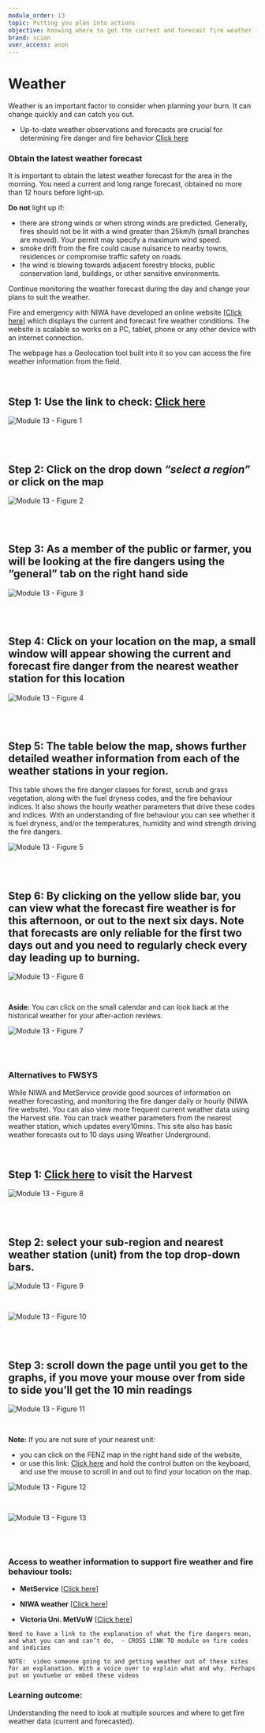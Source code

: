 ```yaml
---
module_order: 13
topic: Putting you plan into actions
objective: Knowing where to get the current and forecast fire weather information before you light up
brand: scion
user_access: anon
---
```


# Weather

Weather is an important factor to consider when planning your burn. It can change quickly and can catch you out. 

*	Up-to-date weather observations and forecasts are crucial for determining fire danger and fire behavior [Click here](https://fireweather.niwa.co.nz/)


### Obtain the latest weather forecast

It is important to obtain the latest weather forecast for the area in the morning. You need a current and long range forecast, obtained no more than 12 hours before light-up.

**Do not** light up if:
*	there are strong winds or when strong winds are predicted. Generally, fires should not be lit with a wind greater than 25km/h (small branches are moved). Your permit may specify a maximum wind speed.
*	smoke drift from the fire could cause nuisance to nearby towns, residences or compromise traffic safety on roads.
*	the wind is blowing towards adjacent forestry blocks, public conservation land, buildings, or other sensitive environments.

Continue monitoring the weather forecast during the day and change your plans to suit the weather.

Fire and emergency with NIWA have developed an online website  [[Click here](https://fireweather.niwa.co.nz/)]  which displays the current and forecast fire weather conditions. The website is scalable so works on a PC, tablet, phone or any other device with an internet connection.

The webpage has a Geolocation tool built into it so you can access the fire weather information from the field. 

<br />

## Step 1:    Use the link to check: [Click here](https://fireweather.niwa.co.nz/)

![Module 13 - Figure 1](/assets/img/module13_Fig1.png)

<br />

<br />

## Step 2:  Click on the drop down _“select a region”_ or click on the map

![Module 13 - Figure 2](/assets/img/module13_Fig2.png)

<br />

<br />

## Step 3:  As a member of the public or farmer, you will be looking at the fire dangers using the “general” tab on the right hand side

![Module 13 - Figure 3](/assets/img/module13_Fig3.png)

<br />

<br />

## Step 4:  Click on your location on the map, a small window will appear showing the current and forecast fire danger from the nearest weather station for this location

![Module 13 - Figure 4](/assets/img/module13_Fig4.png)

<br />

<br />

## Step 5:  The table below the map, shows further detailed weather information from each of the weather stations in your region.

This table shows the fire danger classes for forest, scrub and grass vegetation, along with the fuel dryness codes, and the fire behaviour indices. It also shows the hourly weather parameters that drive these codes and indices.  With an understanding of fire behaviour you can see whether it is fuel dryness, and/or the temperatures, humidity and wind strength driving the fire dangers.

![Module 13 - Figure 5](/assets/img/module13_Fig5.png)

<br />

<br />

## Step 6:  By clicking on the yellow slide bar, you can view what the forecast fire weather is for this afternoon, or out to the next six days.  Note that forecasts are only reliable for the first two days out and you need to regularly check every day leading up to burning.

![Module 13 - Figure 6](/assets/img/module13_Fig6.png)

<br />

**Aside:**  You can click on the small calendar and can look back at the historical weather for your after-action reviews.

![Module 13 - Figure 7](/assets/img/module13_Fig7.png)

<br />

<br />

### Alternatives to FWSYS
While NIWA and MetService provide good sources of information on weather forecasting, and monitoring the fire danger daily or hourly (NIWA fire website). You can also view more frequent current weather data using the Harvest site.  You can  track weather parameters from the nearest weather station, which updates every10mins.  This site also has basic weather forecasts out to 10 days using Weather Underground.

<br />

## Step 1: [Click here](https://nrfa.harvest.com/) to visit the Harvest

![Module 13 - Figure 8](/assets/img/module13_Fig8.png)

<br />

<br />

## Step 2:  select your sub-region and nearest weather station (unit) from the top drop-down bars. 

![Module 13 - Figure 9](/assets/img/module13_Fig9.png)

<br />

![Module 13 - Figure 10](/assets/img/module13_Fig10.png)

<br />

<br />

## Step 3:  scroll down the page until you get to the graphs, if you move your mouse over from side to side you’ll get the 10 min readings

![Module 13 - Figure 11](/assets/img/module13_Fig11.png)

<br />

**Note:**  If you are not sure of your nearest unit:
* you can click on the FENZ map in the right hand side of the website,
* or use this link: [Click here](https://fenz.harvest.com/?cmd=googlemap&map_id=432&sid=7842) and hold the control button on the keyboard, and use the mouse to scroll in and out to find your location on the map.

![Module 13 - Figure 12](/assets/img/module13_Fig12.png)

<br />

![Module 13 - Figure 13](/assets/img/module13_Fig13.png)

<br />

<br />


### Access to weather information to support fire weather and fire behaviour tools:

* **MetService** [[Click here](http://www.metservice.co.nz/)] 	

* **NIWA weather** [[Click here](http://weather.niwa.co.nz/)]      

* **Victoria Uni. MetVuW**  [[Click here](http://www.metvuw.com/)]   	

`Need to have a link to the explanation of what the fire dangers mean, and what you can and can’t do,  - CROSS LINK TO module on fire codes and indicies`


`NOTE:  video someone going to and getting weather out of these sites for an explanation. With a voice over to explain what and why. Perhaps put on youtuebe or embed these videos`

### Learning outcome: 

Understanding the need to look at multiple sources and where to get fire weather data (current and forecasted). 


